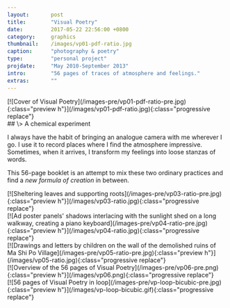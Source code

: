 ```yaml
---
layout:       post
title:        "Visual Poetry"
date:         2017-05-22 22:56:00 +0800
category:     graphics
thumbnail:    /images/vp01-pdf-ratio.jpg
caption:      "photography & poetry"
type:         "personal project"
projdate:     "May 2010-September 2013"
intro:        "56 pages of traces of atmosphere and feelings."
extras:       ""
---
```



<div class="image entry" markdown="1">
[![Cover of Visual Poetry](/images-pre/vp01-pdf-ratio-pre.jpg){:class="preview h"}](/images/vp01-pdf-ratio.jpg){:class="progressive replace"}
</div>

<div class="entry" markdown="1">
## \>  A chemical experiment

I always have the habit of bringing an analogue camera with me wherever I go. I use it to record places where I find the atmosphere impressive. Sometimes, when it arrives, I transform my feelings into loose stanzas of words.

This 56-page booklet is an attempt to mix these two ordinary practices and find a *new formula of creation* in between.
</div>

<div class="image entry" markdown="1">
[![Sheltering leaves and supporting roots](/images-pre/vp03-ratio-pre.jpg){:class="preview h"}](/images/vp03-ratio.jpg){:class="progressive replace"}
</div>

<div class="image entry" markdown="1">
[![Ad poster panels' shadows interlacing with the sunlight shed on a long walkway, creating a piano keyboard](/images-pre/vp04-ratio-pre.jpg){:class="preview h"}](/images/vp04-ratio.jpg){:class="progressive replace"}
</div>

<div class="image entry" markdown="1">
[![Drawings and letters by children on the wall of the demolished ruins of Ma Shi Po Village](/images-pre/vp05-ratio-pre.jpg){:class="preview h"}](/images/vp05-ratio.jpg){:class="progressive replace"}

</div>

<div class="image entry" markdown="1">
[![Overview of the 56 pages of Visual Poetry](/images-pre/vp06-pre.png){:class="preview h"}](/images/vp06.png){:class="progressive replace"}

</div>

<div class="image entry" id="vp-loop" markdown="1">
[![56 pages of Visual Poetry in loop](/images-pre/vp-loop-bicubic-pre.jpg){:class="preview h"}](/images/vp-loop-bicubic.gif){:class="progressive replace"}
</div>